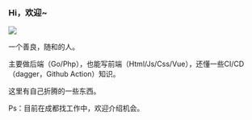 ### Hi，欢迎~

![](https://komarev.com/ghpvc/?username=aaronzjc)

一个善良，随和的人。

主要做后端（Go/Php），也能写前端（Html/Js/Css/Vue），还懂一些CI/CD（dagger，Github Action）知识。

这里有自己折腾的一些东西。

Ps：目前在成都找工作中，欢迎介绍机会。
